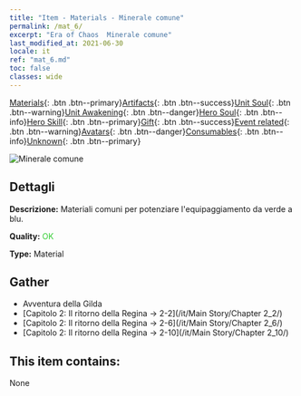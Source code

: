 ```yaml
---
title: "Item - Materials - Minerale comune"
permalink: /mat_6/
excerpt: "Era of Chaos  Minerale comune"
last_modified_at: 2021-06-30
locale: it
ref: "mat_6.md"
toc: false
classes: wide
---
```

 [Materials](/ItemsIT/){: .btn .btn--primary}[Artifacts](/ItemsIT/Artifacts/){: .btn .btn--success}[Unit Soul](/ItemsIT/UnitSoul/){: .btn .btn--warning}[Unit Awakening](/ItemsIT/UnitAwakening/){: .btn .btn--danger}[Hero Soul](/ItemsIT/HeroSoul/){: .btn .btn--info}[Hero Skill](/ItemsIT/HeroSkill/){: .btn .btn--primary}[Gift](/ItemsIT/Gift/){: .btn .btn--success}[Event related](/ItemsIT/Events/){: .btn .btn--warning}[Avatars](/ItemsIT/Avatars/){: .btn .btn--danger}[Consumables](/ItemsIT/Consumables/){: .btn .btn--info}[Unknown](/ItemsIT/Unknown/){: .btn .btn--primary}

 ![Minerale comune](/images/t/i_cailiao_kuangshi1.png)

## Dettagli
 **Descrizione:** Materiali comuni per potenziare l'equipaggiamento da verde a blu.

 **Quality:** <span style="color: #32CD32">OK</span>

 **Type:** Material

## Gather

*    Avventura della Gilda 
*    [Capitolo 2: Il ritorno della Regina -> 2-2](/it/Main Story/Chapter 2_2/) 
*    [Capitolo 2: Il ritorno della Regina -> 2-6](/it/Main Story/Chapter 2_6/) 
*    [Capitolo 2: Il ritorno della Regina -> 2-10](/it/Main Story/Chapter 2_10/) 

## This item contains:

  None

